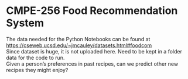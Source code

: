 # CMPE-256 Food Recommendation System


The data needed for the Python Notebooks can be found at https://cseweb.ucsd.edu/~jmcauley/datasets.html#foodcom
</br>
Since dataset is huge, it is not uploaded here. Need to be kept in a
folder data for the code to run.
</br>
Given a person’s preferences in past recipes, can we predict other new recipes they might enjoy?
